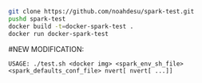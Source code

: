 ```bash
git clone https://github.com/noahdesu/spark-test.git
pushd spark-test
docker build -t=docker-spark-test .
docker run docker-spark-test
```


#NEW MODIFICATION:
```
USAGE: ./test.sh <docker img> <spark_env_sh_file> <spark_defaults_conf_file> nvert[ nvert[ ...]]
```
